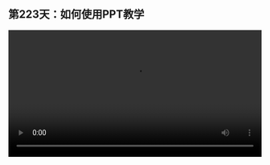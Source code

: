 ## 第223天：如何使用PPT教学
 
 
<video width="100%" controls controlslist="nodownload nofullscreen noremoteplayback" disablePictureInPicture>
  <source src="https://api.keepwork.com/ts-storage/siteFiles/21239/raw#1635148155924session223 如何使用PPT教学.webm" type="video/webm">
  <source src="https://api.keepwork.com/ts-storage/siteFiles/21240/raw#1635148165872session223 如何使用PPT教学_small.mp4" type="video/mp4" />
   
  你的浏览器不支持播放
</video>

<style>
video::-webkit-media-controls-fullscreen-button {
    display: none;
}
</style>

### 字幕

我们点击创意空间中的**学习计划**，选择一个**课包**，可以看到每节课对应的**PPT**教案。
创意空间的课程分为两个部分，第一部分为左侧的作品探索。
在这里，老师每节课会引导学生观看一部其他人的优秀作品。
我们认为只有当学生体验了充分多的作品，才能够有自己的想法，从而去创造属于自己的作品。
那么课程的第二部分就是学生的自由创造了。
在自由创造之前，我们往往会提供一个代码闯关游戏，里边会有一个AI老师，手把手地教一些编程的知识，学生只需要跟着做就可以了。
完成了代码闯关，学生在这节课上还有80%的时间可以创造属于自己的作品。
老师在上课的过程中，可以按Esc键，点击菜单中**帮助**项下的**创意空间**，随时调出本节课的PPT教案。
点击退出，可以回到当前世界。
这里还有个快捷键**F7**，按F7键可以打开对应的PPT，例如可以提示学生使用F1键将学到的知识创建到自己的世界中。
再按F7键可以关闭PPT，回到世界中继续创造。
这就是创意空间PPT的用法。


### 动手练习


